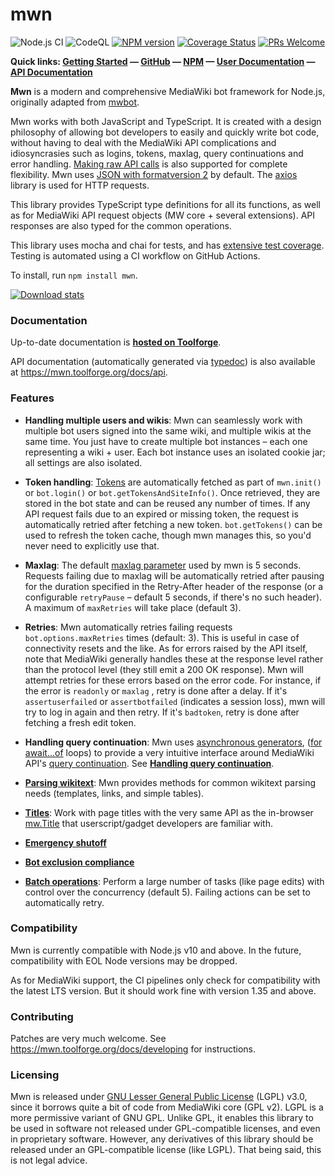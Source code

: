 # mwn

![Node.js CI](https://github.com/siddharthvp/mwn/workflows/Node.js%20CI/badge.svg)
![CodeQL](https://github.com/siddharthvp/mwn/workflows/CodeQL/badge.svg)
[![NPM version](https://img.shields.io/npm/v/mwn.svg)](https://www.npmjs.com/package/mwn)
[![Coverage Status](https://coveralls.io/repos/github/siddharthvp/mwn/badge.svg?branch=master)](https://coveralls.io/github/siddharthvp/mwn?branch=master)
[![PRs Welcome](https://img.shields.io/badge/PRs-welcome-brightgreen.svg?style=flat-square)](http://makeapullrequest.com)

**Quick links: [Getting Started](https://mwn.toolforge.org/docs/getting-started) — [GitHub](https://github.com/siddharthvp/mwn) — [NPM](https://www.npmjs.com/package/mwn) — [User Documentation](https://mwn.toolforge.org/) — [API Documentation](https://mwn.toolforge.org/docs/api/classes/mwn.html)**

**Mwn** is a modern and comprehensive MediaWiki bot framework for Node.js, originally adapted from [mwbot](https://github.com/Fannon/mwbot).

Mwn works with both JavaScript and TypeScript. It is created with a design philosophy of allowing bot developers to easily and quickly write bot code, without having to deal with the MediaWiki API complications and idiosyncrasies such as logins, tokens, maxlag, query continuations and error handling. [Making raw API calls](https://mwn.toolforge.org/docs/direct-api-calls) is also supported for complete flexibility. Mwn uses [JSON with formatversion 2](https://www.mediawiki.org/wiki/API:JSON_version_2#Using_the_new_JSON_results_format) by default. The [axios](https://www.npmjs.com/package/axios) library is used for HTTP requests.

This library provides TypeScript type definitions for all its functions, as well as for MediaWiki API request objects (MW core + several extensions). API responses are also typed for the common operations.

This library uses mocha and chai for tests, and has [extensive test coverage](https://coveralls.io/github/siddharthvp/mwn?branch=master). Testing is automated using a CI workflow on GitHub Actions.

To install, run `npm install mwn`.

[![Download stats](https://nodei.co/npm/mwn.png?downloads=true&downloadRank=true)](https://nodei.co/npm/mwn/)

### Documentation

Up-to-date documentation is **[hosted on Toolforge](https://mwn.toolforge.org/)**.

API documentation (automatically generated via [typedoc](https://npmjs.com/package/typedoc)) is also available at <https://mwn.toolforge.org/docs/api>.

### Features

- **Handling multiple users and wikis**: Mwn can seamlessly work with multiple bot users signed into the same wiki, and multiple wikis at the same time. You just have to create multiple bot instances – each one representing a wiki + user. Each bot instance uses an isolated cookie jar; all settings are also isolated.

- **Token handling**: [Tokens](https://www.mediawiki.org/wiki/API:Tokens) are automatically fetched as part of `mwn.init()` or `bot.login()` or `bot.getTokensAndSiteInfo()`. Once retrieved, they are stored in the bot state and can be reused any number of times. If any API request fails due to an expired or missing token, the request is automatically retried after fetching a new token. `bot.getTokens()` can be used to refresh the token cache, though mwn manages this, so you'd never need to explicitly use that.

- **Maxlag**: The default [maxlag parameter](https://www.mediawiki.org/wiki/Manual:Maxlag_parameter) used by mwn is 5 seconds. Requests failing due to maxlag will be automatically retried after pausing for the duration specified in the Retry-After header of the response (or a configurable `retryPause` – default 5 seconds, if there's no such header). A maximum of `maxRetries` will take place (default 3).

- **Retries**: Mwn automatically retries failing requests `bot.options.maxRetries` times (default: 3). This is useful in case of connectivity resets and the like. As for errors raised by the API itself, note that MediaWiki generally handles these at the response level rather than the protocol level (they still emit a 200 OK response). Mwn will attempt retries for these errors based on the error code. For instance, if the error is `readonly` or `maxlag` , retry is done after a delay. If it's `assertuserfailed` or `assertbotfailed` (indicates a session loss), mwn will try to log in again and then retry. If it's `badtoken`, retry is done after fetching a fresh edit token.

- **Handling query continuation**: Mwn uses [asynchronous generators](https://javascript.info/async-iterators-generators), ([for await...of](https://developer.mozilla.org/en-US/docs/Web/JavaScript/Reference/Statements/for-await...of) loops) to provide a very intuitive interface around MediaWiki API's [query continuation](https://www.mediawiki.org/wiki/API:Query#Example_4:_Continuing_queries). See **[Handling query continuation](https://mwn.toolforge.org/docs/handling-query-continuation)**.

- **[Parsing wikitext](https://mwn.toolforge.org/docs/working-with-wikitext)**: Mwn provides methods for common wikitext parsing needs (templates, links, and simple tables).

- **[Titles](https://mwn.toolforge.org/docs/working-with-titles)**: Work with page titles with the very same API as the in-browser [mw.Title](https://doc.wikimedia.org/mediawiki-core/master/js/#!/api/mw.Title) that userscript/gadget developers are familiar with.

- **[Emergency shutoff](https://mwn.toolforge.org/docs/emergency-shutoff)**

- **[Bot exclusion compliance](https://mwn.toolforge.org/docs/exclusion-compliance)**

- **[Batch operations](https://mwn.toolforge.org/docs/bulk-processing#batch-operations)**: Perform a large number of tasks (like page edits) with control over the concurrency (default 5). Failing actions can be set to automatically retry.

### Compatibility

Mwn is currently compatible with Node.js v10 and above. In the future, compatibility with EOL Node versions may be dropped.

As for MediaWiki support, the CI pipelines only check for compatibility with the latest LTS version. But it should work fine with version 1.35 and above.

### Contributing

Patches are very much welcome. See <https://mwn.toolforge.org/docs/developing> for instructions.

### Licensing

Mwn is released under [GNU Lesser General Public License](https://en.wikipedia.org/wiki/GNU_Lesser_General_Public_License) (LGPL) v3.0, since it borrows quite a bit of code from MediaWiki core (GPL v2). LGPL is a more permissive variant of GNU GPL. Unlike GPL, it enables this library to be used in software not released under GPL-compatible licenses, and even in proprietary software. However, any derivatives of this library should be released under an GPL-compatible license (like LGPL). That being said, this is not legal advice.
